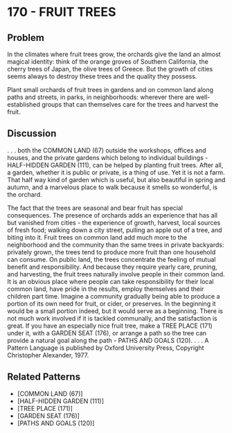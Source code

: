 # 170 - FRUIT TREES

## Problem

In the climates where fruit trees grow, the orchards give the land an almost magical identity: think of the orange groves of Southern California, the cherry trees of Japan, the olive trees of Greece. But the growth of cities seems always to destroy these trees and the quality they possess.

Plant small orchards of fruit trees in gardens and on common land along paths and streets, in parks, in neighborhoods: wherever there are well-established groups that can themselves care for the trees and harvest the fruit.

## Discussion

. . . both the COMMON LAND (67) outside the workshops, offices and houses, and the private gardens which belong to individual buildings - HALF-HIDDEN GARDEN (111), can be helped by planting fruit trees. After all, a garden, whether it is public or private, is a thing of use. Yet it is not a farm. That half way kind of garden which is useful, but also beautiful in spring and autumn, and a marvelous place to walk because it smells so wonderful, is the orchard.

The fact that the trees are seasonal and bear fruit has special consequences. The presence of orchards adds an experience that has all but vanished from cities - the experience of growth, harvest, local sources of fresh food; walking down a city street, pulling an apple out of a tree, and biting into it. Fruit trees on common land add much more to the neighborhood and the community than the same trees in private backyards: privately grown, the trees tend to produce more fruit than one household can consume. On public land, the trees concentrate the feeling of mutual benefit and responsibility. And because they require yearly care, pruning, and harvesting, the fruit trees naturally involve people in their common land. It is an obvious place where people can take responsibility for their local common land, have pride in the results, employ themselves and their children part time. Imagine a community gradually being able to produce a portion of its own need for fruit, or cider, or preserves. In the beginning it would be a small portion indeed, but it would serve as a beginning. There is not much work involved if it is tackled communally, and the satisfaction is great. If you have an especially nice fruit tree, make a TREE PLACE (171) under it, with a GARDEN SEAT (176), or arrange a path so the tree can provide a natural goal along the path - PATHS AND GOALS (120). . . . A Pattern Language is published by Oxford University Press, Copyright Christopher Alexander, 1977.

## Related Patterns

- [COMMON LAND (67)]
- [HALF-HIDDEN GARDEN (111)]
- [TREE PLACE (171)]
- [GARDEN SEAT (176)]
- [PATHS AND GOALS (120)]
